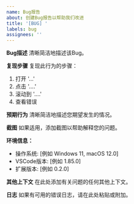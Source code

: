 ```yaml
---
name: Bug报告
about: 创建Bug报告以帮助我们改进
title: '[BUG] '
labels: bug
assignees: ''
---
```


**Bug描述**
清晰简洁地描述该Bug。

**复现步骤**
复现此行为的步骤：
1. 打开 '...'
2. 点击 '....'
3. 滚动到 '....'
4. 查看错误

**预期行为**
清晰简洁地描述您期望发生的情况。

**截图**
如果适用，添加截图以帮助解释您的问题。

**环境信息：**
 - 操作系统: [例如 Windows 11, macOS 12.0]
 - VSCode版本: [例如 1.85.0]
 - 扩展版本: [例如 0.2.0]

**其他上下文**
在此处添加有关问题的任何其他上下文。

**日志**
如果有可用的错误日志，请在此处粘贴或附加。
